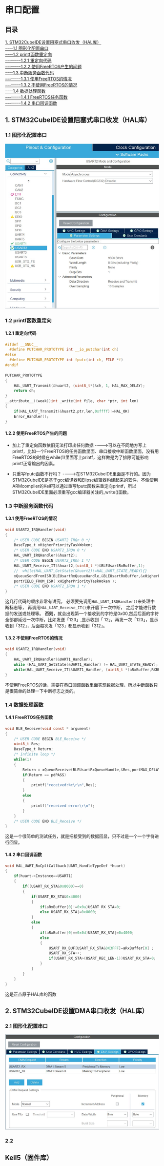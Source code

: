 # 串口配置

## 目录

[1. STM32CubeIDE设置阻塞式串口收发（HAL库）](#1-stm32cubeide设置阻塞式串口收发hal库)</br>
[----1.1 图形化配置串口](#11-图形化配置串口)</br>
[----1.2 printf函数重定向](#12-printf函数重定向)</br>
[--------1.2.1 重定向代码](#121-重定向代码)</br>
[--------1.2.2 使用FreeRTOS产生的问题](#122-使用freertos产生的问题)</br>
[----1.3 中断服务函数代码](#13-中断服务函数代码)</br>
[--------1.3.1 使用FreeRTOS的情况](#131-使用freertos的情况)</br>
[--------1.3.2 不使用FreeRTOS的情况](#132-不使用freertos的情况)</br>
[----1.4 数据处理函数](#14-数据处理函数)</br>
[--------1.4.1 FreeRTOS任务函数](#141-freertos任务函数)</br>
[--------1.4.2 串口回调函数](#142-串口回调函数)</br>


## 1. STM32CubeIDE设置阻塞式串口收发（HAL库）

### 1.1 图形化配置串口

<img src="./figure/001.jpg">

### 1.2 printf函数重定向

#### 1.2.1 重定向代码

```c
#ifdef __GNUC__
  #define PUTCHAR_PROTOTYPE int __io_putchar(int ch)
#else
  #define PUTCHAR_PROTOTYPE int fputc(int ch, FILE *f)
#endif

PUTCHAR_PROTOTYPE
{
    HAL_UART_Transmit(&huart2, (uint8_t*)&ch, 1, HAL_MAX_DELAY);
    return ch;
}
__attribute__((weak))int _write(int file, char *ptr, int len)
{
    if(HAL_UART_Transmit(&huart2,ptr,len,0xffff)!=HAL_OK)
    Error_Handler();
}
```

#### 1.2.2 使用FreeRTOS产生的问题

* 加上了重定向函数依旧无法打印出任何数据
---->可以在不同地方写上printf，比如一个FreeRTOS的任务函数里面、串口接收中断函数里面，没有用FreeRTOS的时候在while(1)里面写上printf，这样做是为了排除可能影响printf正常输出的因素。

* 只重写fputc函数不行吗？
---->在STM32CubeIDE里面是不行的。因为STM32CubeIDE是基于gcc编译器和Elipse编辑器构建起来的软件，不像使用ARMcompiler的Keil可以通过重写fputc函数来重定向printf，所以STM32CubeIDE里面必须重写gcc编译器关注的_write()函数。

### 1.3 中断服务函数代码

#### 1.3.1 使用FreeRTOS的情况

```c
void USART2_IRQHandler(void)
{
    /* USER CODE BEGIN USART2_IRQn 0 */
    BaseType_t xHigherPriorityTaskWoken;
    /* USER CODE END USART2_IRQn 0 */
    HAL_UART_IRQHandler(&huart2);
    /* USER CODE BEGIN USART2_IRQn 1 */
    HAL_UART_Receive_IT(&huart2,(uint8_t *)&BLEUsartRxBuffer,1);
    //	while(HAL_UART_GetState(&huart2)!=HAL_UART_STATE_READY){}
    xQueueSendFromISR(BLEUsartRxQueueHandle,&BLEUsartRxBuffer,&xHigherPriorityTaskWoken);
    portYIELD_FROM_ISR( xHigherPriorityTaskWoken );
    /* USER CODE END USART2_IRQn 1 */
}
```

这几行代码的顺序非常有讲究。
必须要先调用`HAL_UART_IRQHandler()`来处理中断标志等，
再调用`HAL_UART_Receive_IT()`来开启下一次中断，
之后才能进行数据的发送或处理等。
**否则**，就会出现第一个接收到的字符是0x00,然后后面的字符全部都延迟一次中断，比如发送「123」,显示收到「  12」，再发一次「123」，显示收到「312」，后面每次发「123」都显示收到「312」。

#### 1.3.2 不使用FreeRTOS的情况

```c
void USART2_IRQHandler(void)
{
    HAL_UART_IRQHandler(&UART1_Handler);
    while (HAL_UART_GetState(&UART1_Handler) != HAL_UART_STATE_READY);
    while(HAL_UART_Receive_IT(&UART1_Handler, (uint8_t *)aRxBuffer,RXBUFFERSIZE)!= HAL_OK);
}
```

不使用FreeRTOS的话，需要在串口回调函数里面实现数据处理，所以中断函数只是很简单的处理一下中断标志之类的。

### 1.4 数据处理函数

#### 1.4.1 FreeRTOS任务函数

```c
void BLE_Receive(void const * argument)
{
    /* USER CODE BEGIN BLE_Receive */
    uint8_t Res;
    BaseType_t Return;
    /* Infinite loop */
    while(1)
    {
        Return = xQueueReceive(BLEUsartRxQueueHandle,&Res,portMAX_DELAY);
        if(Return == pdPASS)
        {
            printf("received:%c\r\n",Res);
        }
        else
        {
            printf("received error\r\n");
        }
    }
    /* USER CODE END BLE_Receive */
}
```
这是一个很简单的测试任务，就是把接受到的数据回显，只不过是一个一个字符进行回显。

#### 1.4.2 串口回调函数

```c
void HAL_UART_RxCpltCallback(UART_HandleTypeDef *huart)
{
    if(huart->Instance==USART1)
    {
        if((USART_RX_STA&0x8000)==0)
        {
            if(USART_RX_STA&0x4000)
            {
                if(aRxBuffer[0]!=0x0a)USART_RX_STA=0;
                else USART_RX_STA|=0x8000;
            }
            else
            {	
                if(aRxBuffer[0]==0x0d)USART_RX_STA|=0x4000;
                else
                {
                    USART_RX_BUF[USART_RX_STA&0X3FFF]=aRxBuffer[0] ;
                    USART_RX_STA++;
                    if(USART_RX_STA>(USART_REC_LEN-1))USART_RX_STA=0;
                }		 
            }
        }
    }
}
```

这是正点原子HAL库的函数

## 2. STM32CubeIDE设置DMA串口收发（HAL库）

### 2.1 图形化配置串口

<img src="./figure/002.jpg">

### 2.2 

## Keil5（固件库）